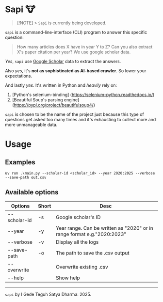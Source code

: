 # Sapi 🐮

> [!NOTE] > `Sapi` is currently being developed.

`sapi` is a command-line-interface (CLI) program to answer this specific question:

> How many articles does X have in year Y to Z? Can you also extract X's paper citation per year?
> We use google scholar data.

_Yes_, `sapi` use [Google Scholar](https://scholar.google.com/) data to extract the answers.

Also _yes_, it's **not as sophisticated as AI-based crawler**. So lower your expectations.

And lastly _yes_. It's written in Python and _heavily_ rely on:

1. [Python's selenium-binding] (https://selenium-python.readthedocs.io/)
2. [Beautiful Soup's parsing engine] (https://pypi.org/project/beautifulsoup4/)

`sapi` is chosen to be the name of the project just because this type of questions get asked too many times and it's exhausting to collect more and more unmanageable data.

# Usage

## Examples

```
uv run .\main.py --scholar-id <scholar_id> --year 2020:2025 --verbose --save-path out.csv
```

## Available options

| Options      | Short | Desc                                                                    |
| ------------ | ----- | ----------------------------------------------------------------------- |
| --scholar-id | -s    | Google scholar's ID                                                     |
| --year       | -y    | Year range. Can be written as "2020" or in range format e.g."2020:2023" |
| --verbose    | -v    | Display all the logs                                                    |
| --save-path  | -o    | The path to save the .csv output                                        |
| --overwrite  |       | Overwrite existing .csv                                                 |
| --help       |       | Show help                                                               |

---

`sapi` by I Gede Teguh Satya Dharma: 2025.
